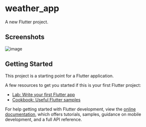 # weather_app

A new Flutter project.

## Screenshots
![image](https://github.com/shubhamatkal/weather-app/assets/99415769/2b08f5de-16d2-4e1f-9635-48a5f14b9c21)


## Getting Started

This project is a starting point for a Flutter application.

A few resources to get you started if this is your first Flutter project:

- [Lab: Write your first Flutter app](https://docs.flutter.dev/get-started/codelab)
- [Cookbook: Useful Flutter samples](https://docs.flutter.dev/cookbook)

For help getting started with Flutter development, view the
[online documentation](https://docs.flutter.dev/), which offers tutorials,
samples, guidance on mobile development, and a full API reference.
